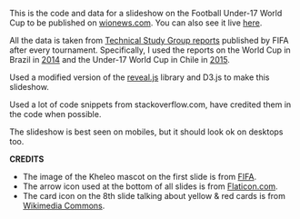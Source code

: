 This is the code and data for a slideshow on the Football Under-17 World Cup to be published on [wionews.com](http://www.wionews.com). You can also see it live [here](https://shijithpk.github.io/2017_09_29_U17_World_Cup/).

All the data is taken from [Technical Study Group reports](http://www.fifa.com/about-fifa/official-documents/development/technical-study-group-reports/index.html) published by FIFA after every tournament. Specifically, I used the reports on the World Cup in Brazil in [2014](http://resources.fifa.com/mm/document/footballdevelopment/technicalsupport/02/42/15/40/2014fwc_tsg_report_15082014web_neutral.pdf#page=173) and the Under-17 World Cup in Chile in [2015](http://resources.fifa.com/mm/document/footballdevelopment/technicalsupport/02/74/76/76/fifau-17chile2015web_neutral.pdf#page=98).

Used a modified version of the [reveal.js](http://lab.hakim.se/reveal-js/) library and D3.js to make this slideshow. 

Used a lot of code snippets from stackoverflow.com, have credited them in the code when possible.

The slideshow is best seen on mobiles, but it should look ok on desktops too.

**CREDITS**
* The image of the Kheleo mascot on the first slide is from [FIFA](https://extranets.fifa.com/en/mediachannel/).
* The arrow icon used at the bottom of all slides is from [Flaticon.com](https://www.flaticon.com/free-icon/forward-right-arrow-button_61100).
* The card icon on the 8th slide talking about yellow & red cards is from [Wikimedia Commons](https://commons.wikimedia.org/wiki/File:Yellow_card.svg).
